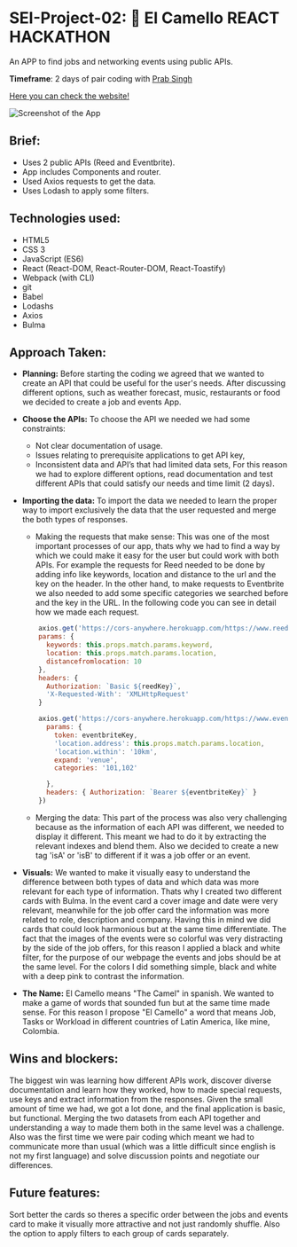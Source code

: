 # **SEI-Project-02: :camel: El Camello** **REACT HACKATHON**

An APP to find jobs and networking events using public APIs.

**Timeframe**: 2 days of pair coding with [Prab Singh](http://https://github.com/Lifearoundhere)

[Here you can check the website!](http://camilabuenamar.github.io/project-02)

![Screenshot of the App](https://imgur.com/RpKrF55.jpg)

## Brief:
- Uses 2 public APIs (Reed and Eventbrite).
- App includes Components and router.
- Used Axios requests to get the data.
- Uses Lodash to apply some filters.

## Technologies used:
- HTML5
- CSS 3
- JavaScript (ES6)
- React (React-DOM, React-Router-DOM, React-Toastify)
- Webpack (with CLI)
- git
- Babel
- Lodashs
- Axios
- Bulma

## Approach Taken:
- **Planning:** Before starting the coding we agreed that we wanted to create an API that could be useful for the user's needs. After discussing different options, such as weather forecast, music, restaurants or food we decided to create a job and events App.
- **Choose the APIs:** To choose the API we needed we had some constraints:
  - Not clear documentation of usage.
  - Issues relating to prerequisite applications to get API key,
  - Inconsistent data and API’s that had limited data sets,
For this reason we had to explore different options, read documentation and test different APIs that could satisfy our needs and time limit (2 days).
- **Importing the data:** To import the data we needed to learn the proper way to import exclusively the data that the user requested and merge the both types of responses.
  - Making the requests that make sense: This was one of the most important processes of our app, thats why we had to find a way by which we could make it easy for the user but could work with both APIs. For example the requests for Reed needed to be done by adding info like keywords, location and distance to the url and the key on the header. In the other hand, to make requests to Eventbrite we also needed to add some specific categories we searched before and the key in the URL. In the following code you can see in detail how we made each request.
  ```javascript
      axios.get('https://cors-anywhere.herokuapp.com/https://www.reed.co.uk/api/1.0/search', {
      params: {
        keywords: this.props.match.params.keyword,
        location: this.props.match.params.location,
        distancefromlocation: 10
      },
      headers: {
        Authorization: `Basic ${reedKey}`,
        'X-Requested-With': 'XMLHttpRequest'
      }

      axios.get('https://cors-anywhere.herokuapp.com/https://www.eventbriteapi.com/v3/events/search?', {
        params: {
          token: eventbriteKey,
          'location.address': this.props.match.params.location,
          'location.within': '10km',
          expand: 'venue',
          categories: '101,102'

        },
        headers: { Authorization: `Bearer ${eventbriteKey}` }
      })
  ```    

  - Merging the data: This part of the process was also very challenging because as the information of each API was different, we needed to display it different. This meant we had to do it by extracting the relevant indexes and blend them. Also we decided to create a new tag 'isA' or 'isB' to different if it was a job offer or an event.

- **Visuals:** We wanted to make it visually easy to understand the difference between both types of data and which data was more relevant for each type of information. Thats why I created two different cards with Bulma. In the event card a cover image and date were very relevant, meanwhile for the job offer card the information was more related to role, description and company. Having this in mind we did cards that could look harmonious but at the same time differentiate. The fact that the images of the events were so colorful was very distracting by the side of the job offers, for this reason I applied a black and white filter, for the purpose of our webpage the events and jobs should be at the same level. For the colors I did something simple, black and white with a deep pink to contrast the information.

- **The Name:** El Camello means "The Camel" in spanish. We wanted to make a game of words that sounded fun but at the same time made sense. For this reason I propose "El Camello" a word that means Job, Tasks or Workload in different countries of Latin America, like mine, Colombia.

## Wins and blockers:
The biggest win was learning how different APIs work, discover diverse documentation and learn how they worked, how to made special requests, use keys and extract information from the responses. Given the small amount of time we had, we got a lot done, and the final application is basic, but functional. Merging the two datasets from each API together and understanding a way to made them both in the same level was a challenge. Also was the first time we were pair coding which meant we had to communicate more than usual (which was a little difficult since english is not my first language) and solve discussion points and negotiate our differences.

## Future features:
Sort better the cards so theres a specific order between the jobs and events card to make it visually more attractive and not just randomly shuffle. Also the option to apply filters to each group of cards separately.

